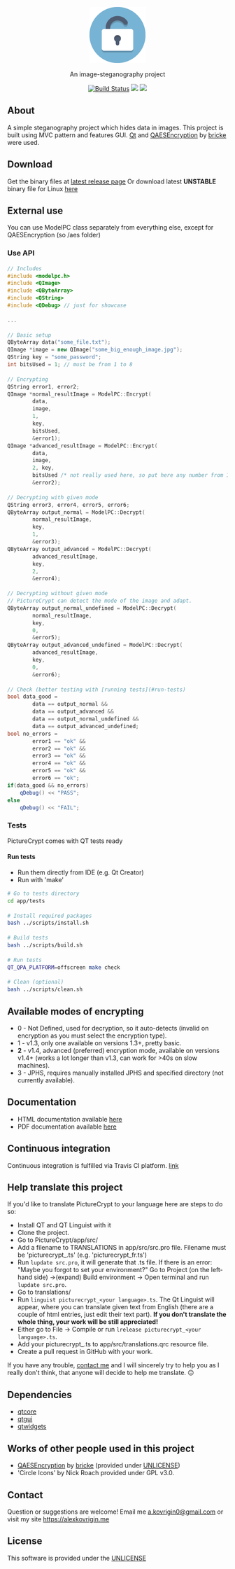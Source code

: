 <p align="center">
  <a href="https://alexkovrigin.me/PictureCrypt">
    <img alt="PictureCrypt" src="./app/src/icons/unlocked.png">
  </a>
</p>

<p align="center">
  An image-steganography project
</p>

<p align="center">
  <a href="https://travis-ci.com/waleko/PictureCrypt"><img alt="Build Status" src="https://travis-ci.com/waleko/PictureCrypt.svg?branch=master"></a>
  <a class="badge-align" href="https://www.codacy.com/app/waleko/PictureCrypt?utm_source=github.com&amp;utm_medium=referral&amp;utm_content=waleko/PictureCrypt&amp;utm_campaign=Badge_Grade"><img src="https://api.codacy.com/project/badge/Grade/c9106eb67e164d7d87de6d92448a3355"/></a>
  <a href="https://gitter.im/waleko/PictureCrypt"><img src="https://badges.gitter.im/waleko/PictureCrypt.png"/></a>
</p>

## About
A simple steganography project which hides data in images.
This project is built using MVC pattern and features GUI.
[Qt](https://qt.io) and [QAESEncryption](https://github.com/bricke/Qt-AES) by [bricke](https://github.com/bricke) were used.

## Download
Get the binary files at [latest release page](https://github.com/waleko/PictureCrypt/releases/latest)
Or download latest **UNSTABLE** binary file for Linux [here](https://github.com/waleko/PictureCrypt/raw/gh-pages/src/build/Release/PictureCrypt)

## External use
You can use ModelPC class separately from everything else, except for QAESEncryption (so /aes folder)
### Use API
```cpp
// Includes
#include <modelpc.h>
#include <QImage>
#include <QByteArray>
#include <QString>
#include <QDebug> // just for showcase

...

// Basic setup
QByteArray data("some_file.txt");
QImage *image = new QImage("some_big_enough_image.jpg");
QString key = "some_password";
int bitsUsed = 1; // must be from 1 to 8

// Encrypting
QString error1, error2;
QImage *normal_resultImage = ModelPC::Encrypt(
        data,
        image,
        1,
        key,
        bitsUsed,
        &error1);
QImage *advanced_resultImage = ModelPC::Encrypt(
        data,
        image,
        2, key,
        bitsUsed /* not really used here, so put here any number from 1 to 8*/,
        &error2);

// Decrypting with given mode
QString error3, error4, error5, error6;
QByteArray output_normal = ModelPC::Decrypt(
        normal_resultImage,
        key,
        1,
        &error3);
QByteArray output_advanced = ModelPC::Decrypt(
        advanced_resultImage,
        key,
        2,
        &error4);

// Decrypting without given mode
// PictureCrypt can detect the mode of the image and adapt.
QByteArray output_normal_undefined = ModelPC::Decrypt(
        normal_resultImage,
        key,
        0,
        &error5);
QByteArray output_advanced_undefined = ModelPC::Decrypt(
        advanced_resultImage,
        key,
        0,
        &error6);

// Check (better testing with [running tests](#run-tests)
bool data_good =
        data == output_normal &&
        data == output_advanced &&
        data == output_normal_undefined &&
        data == output_advanced_undefined;
bool no_errors =
        error1 == "ok" &&
        error2 == "ok" &&
        error3 == "ok" &&
        error4 == "ok" &&
        error5 == "ok" &&
        error6 == "ok";
if(data_good && no_errors)
    qDebug() << "PASS";
else
    qDebug() << "FAIL";

```
### Tests
PictureCrypt comes with QT tests ready
#### Run tests
* Run them directly from IDE (e.g. Qt Creator)
* Run with 'make'
```bash
# Go to tests directory
cd app/tests

# Install required packages
bash ../scripts/install.sh

# Build tests
bash ../scripts/build.sh

# Run tests
QT_QPA_PLATFORM=offscreen make check

# Clean (optional)
bash ../scripts/clean.sh
```

## Available modes of encrypting
* 0 - Not Defined, used for decryption, so it auto-detects (invalid on encryption as you must select the encryption type).
* 1 - v1.3, only one available on versions 1.3+, pretty basic.
* **2** - v1.4, advanced (preferred) encryption mode, available on versions v1.4+ (works a lot longer than v1.3, can work for >40s on slow machines).
* 3 - JPHS, requires manually installed JPHS and specified directory (not currently available).

## Documentation
* HTML documentation available [here](https://alexkovrigin.me/PictureCrypt)
* PDF documentation available [here](https://github.com/waleko/PictureCrypt/raw/gh-pages/refman.pdf)

## Continuous integration
Continuous integration is fulfilled via Travis CI platform. [link](https://travis-ci.com/waleko/PictureCrypt)

## Help translate this project
If you'd like to translate PictureCrypt to your language here are steps to do so:
* Install QT and QT Linguist with it
* Clone the project.
* Go to PictureCrypt/app/src/
* Add a filename to TRANSLATIONS in app/src/src.pro file. Filename must be 'picturecrypt_<your language>.ts' (e.g. 'picturecrypt_fr.ts')
* Run `lupdate src.pro`, it will generate that .ts file. If there is an error: "Maybe you forgot to set your environment?" Go to Project (on the left-hand side) ->(expand) Build environment -> Open terminal and run `lupdate src.pro`.
* Go to translations/
* Run `linguist picturecrypt_<your language>.ts`. The Qt Linguist will appear, where you can translate given text from English (there are a couple of html entries, just edit their text part). **If you don't translate the whole thing, your work will be still appreciated!**
* Either go to File -> Compile or run `lrelease picturecrypt_<your language>.ts`.
* Add your picturecrypt_<your language>.ts to app/src/translations.qrc resource file.
* Create a pull request in GitHub with your work.

If you have any trouble, [contact me](#contact) and I will sincerely try to help you as I really don't think, that anyone will decide to help me translate. 😔

## Dependencies
* [qtcore](https://doc.qt.io/qt-5.11/qtcore-index.html)
* [qtgui](http://doc.qt.io/archives/qt-4.8/qtgui-module.html)
* [qtwidgets](https://doc.qt.io/qt-5.11/qtwidgets-index.html)

## Works of other people used in this project
 * [QAESEncryption](https://github.com/bricke/Qt-AES) by [bricke](https://github.com/bricke/) (provided under [UNLICENSE](https://unlicense.org/))
 * 'Circle Icons' by Nick Roach provided under GPL v3.0.

## Contact
Question or suggestions are welcome!
Email me [a.kovrigin0@gmail.com](mailto:a.kovrigin0@gmail.com) or visit my site https://alexkovrigin.me

## License
This software is provided under the [UNLICENSE](http://unlicense.org/)
